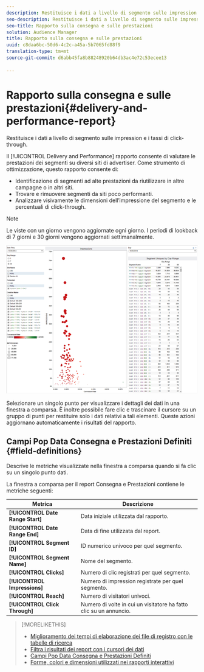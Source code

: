 ```yaml
---
description: Restituisce i dati a livello di segmento sulle impression e i tassi di click-through.
seo-description: Restituisce i dati a livello di segmento sulle impression e i tassi di click-through.
seo-title: Rapporto sulla consegna e sulle prestazioni
solution: Audience Manager
title: Rapporto sulla consegna e sulle prestazioni
uuid: c8daa6bc-50d6-4c2c-a45a-5b7065fd88f9
translation-type: tm+mt
source-git-commit: d6abb45fa8b88248920b64db3ac4e72c53ecee13

---
```



# Rapporto sulla consegna e sulle prestazioni{#delivery-and-performance-report}

Restituisce i dati a livello di segmento sulle impression e i tassi di click-through.

<!-- 

c_delivery_reports.xml

 -->

Il [!UICONTROL Delivery and Performance] rapporto consente di valutare le prestazioni dei segmenti su diversi siti di advertiser. Come strumento di ottimizzazione, questo rapporto consente di:

* Identificazione di segmenti ad alte prestazioni da riutilizzare in altre campagne o in altri siti.
* Trovare e rimuovere segmenti da siti poco performanti.
* Analizzare visivamente le dimensioni dell’impressione del segmento e le percentuali di click-through.

>[!NOTE]
>
>Le viste con un giorno vengono aggiornate ogni giorno. I periodi di lookback di 7 giorni e 30 giorni vengono aggiornati settimanalmente.

![](assets/deliveryAndPerformanceReportCapture.PNG)

Selezionare un singolo punto per visualizzare i dettagli dei dati in una finestra a comparsa. È inoltre possibile fare clic e trascinare il cursore su un gruppo di punti per restituire solo i dati relativi a tali elementi. Queste azioni aggiornano automaticamente i risultati del rapporto.

## Campi Pop Data Consegna e Prestazioni Definiti {#field-definitions}

Descrive le metriche visualizzate nella finestra a comparsa quando si fa clic su un singolo punto dati.

<!-- 

r_delivery_data_pop.xml

 -->

La finestra a comparsa per il report Consegna e Prestazioni contiene le metriche seguenti:

| Metrica | Descrizione |
|---|---|
| **[!UICONTROL Date Range Start]** | Data iniziale utilizzata dal rapporto. |
| **[!UICONTROL Date Range End]** | Data di fine utilizzata dal report. |
| **[!UICONTROL Segment ID]** | ID numerico univoco per quel segmento. |
| **[!UICONTROL Segment Name]** | Nome del segmento. |
| **[!UICONTROL Clicks]** | Numero di clic registrati per quel segmento. |
| **[!UICONTROL Impressions]** | Numero di impression registrate per quel segmento. |
| **[!UICONTROL Reach]** | Numero di visitatori univoci. |
| **[!UICONTROL Click Through]** | Numero di volte in cui un visitatore ha fatto clic su un annuncio. |

>[!MORELIKETHIS]
>
>* [Miglioramento dei tempi di elaborazione dei file di registro con le tabelle di ricerca](../../reporting/dynamic-reports/lookup-tables.md)
>* [Filtra i risultati dei report con i cursori dei dati](../../reporting/dynamic-reports/data-sliders.md)
>* [Campi Pop Data Consegna e Prestazioni Definiti](../../reporting/dynamic-reports/delivery-performance-report.md#field-definitions)
>* [Forme, colori e dimensioni utilizzati nei rapporti interattivi](../../reporting/dynamic-reports/interactive-report-technology.md#shapes-colors-sizes)

